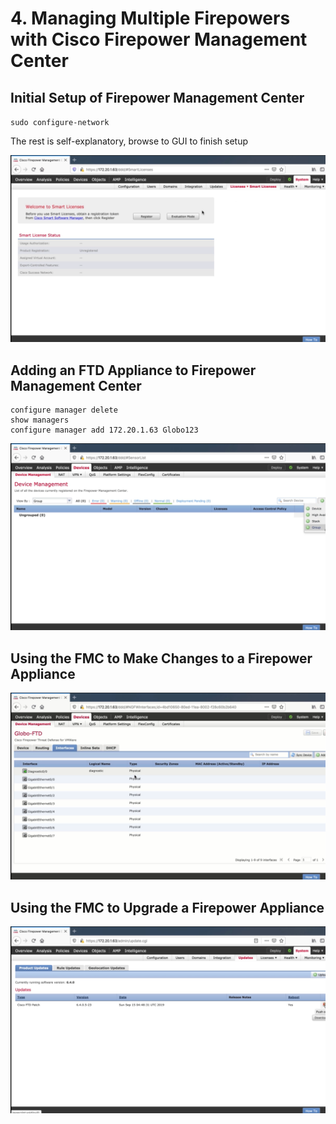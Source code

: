 # 4. Managing Multiple Firepowers with Cisco Firepower Management Center

## Initial Setup of Firepower Management Center

`sudo configure-network`

The rest is self-explanatory, browse to GUI to finish setup

![Licensing FMC](../../../.gitbook/assets/managing-multiple-firepowers-with-cisco-firepower-management-center-1.png)

## Adding an FTD Appliance to Firepower Management Center

```text
configure manager delete
show managers
configure manager add 172.20.1.63 Globo123
```

![Adding FTDs to FMC](../../../.gitbook/assets/managing-multiple-firepowers-with-cisco-firepower-management-center-2.png)

## Using the FMC to Make Changes to a Firepower Appliance

![](../../../.gitbook/assets/managing-multiple-firepowers-with-cisco-firepower-management-center-3.png)

## Using the FMC to Upgrade a Firepower Appliance

![](../../../.gitbook/assets/managing-multiple-firepowers-with-cisco-firepower-management-center-4.png)

